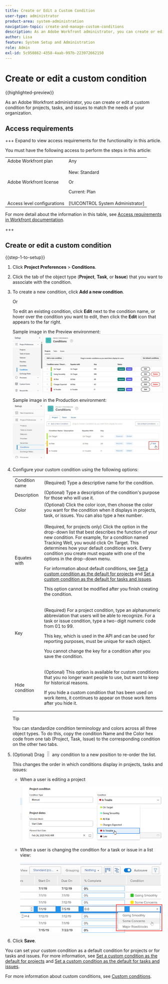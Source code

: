 ```yaml
---
title: Create or Edit a Custom Condition
user-type: administrator
product-area: system-administration
navigation-topic: create-and-manage-custom-conditions
description: As an Adobe Workfront administrator, you can create or edit a custom condition for projects, tasks, and issues to match the needs of your organization.
author: Lisa
feature: System Setup and Administration
role: Admin
exl-id: 5c950862-4358-4aab-997b-223972662150
---
```

# Create or edit a custom condition

{{highlighted-preview}}

As an Adobe Workfront administrator, you can create or edit a custom condition for projects, tasks, and issues to match the needs of your organization.

## Access requirements

+++ Expand to view access requirements for the functionality in this article.

You must have the following access to perform the steps in this article: 

<table style="table-layout:auto"> 
 <col> 
 <col> 
 <tbody> 
  <tr> 
   <td role="rowheader">Adobe Workfront plan</td> 
   <td>Any</td> 
  </tr> 
  <tr> 
  <tr> 
   <td role="rowheader">Adobe Workfront license</td> 
   <td><p>New: Standard</p>
       <p>Or</p>
       <p>Current: Plan</p></td>
  </tr> 
  </tr> 
  <tr> 
   <td role="rowheader">Access level configurations</td> 
   <td>[!UICONTROL System Administrator]</td>
  </tr> 
 </tbody> 
</table>

For more detail about the information in this table, see [Access requirements in Workfront documentation](/help/quicksilver/administration-and-setup/add-users/access-levels-and-object-permissions/access-level-requirements-in-documentation.md).

+++

## Create or edit a custom condition

{{step-1-to-setup}}

1. Click **Project Preferences** > **Conditions**.  

1. Click the tab of the object type (**Project**, **Task**, or **Issue**) that you want to associate with the condition.

1. To create a new condition, click **Add a new condition**.

   Or

   To edit an existing condition, click <span class="preview">**Edit** next to the condition name</span>, or hover over the condition you want to edit, then click the **Edit** icon that appears to the far right.

   <span class="preview">Sample image in the Preview environment:</span>
   ![Edit custom condition](assets/custom-conditions-0825.png)

   Sample image in the Production environment:
   ![Custom condition](assets/custom-condition-edit-nwe.jpg)

1. Configure your custom condition using the following options:

   <table style="table-layout:auto"> 
    <col> 
    <col> 
    <tbody> 
     <tr> 
      <td>Condition name</td> 
      <td>(Required) Type a descriptive name for the condition.</td> 
     </tr> 
     <tr> 
      <td>Description</td> 
      <td>(Optional) Type a description of the condition's purpose for those who will use it.</td> 
     </tr> 
     <tr> 
      <td>Color</td> 
      <td>(Optional) Click the color icon, then choose the color you want for the condition when it displays in projects, task, or issues. You can also type a hex number.</td> 
     </tr> 
     <tr> 
      <td>Equates with </td> 
      <td><p>(Required, for projects only) Click the option in the drop-down list that best describes the function of your new condition. For example, for a condition named Tracking Well, you would click On Target. This determines how your default conditions work. Every condition you create must equate with one of the options in the drop-down menu.</p>
      <p>For information about default conditions, see <a href="../../../administration-and-setup/customize-workfront/create-manage-custom-conditions/set-custom-condition-default-projects.md" class="MCXref xref">Set a custom condition as the default for projects</a> and <a href="../../../administration-and-setup/customize-workfront/create-manage-custom-conditions/set-custom-condition-default-tasks-issues.md" class="MCXref xref">Set a custom condition as the default for tasks and issues</a>.</p>
      <p>This option cannot be modified after you finish creating the condition.</p></td> 
     </tr> 
     <tr> 
      <td>Key</td> 
      <td><p>(Required) For a project condition, type an alphanumeric abbreviation that users will be able to recognize. For a task or issue condition, type a two-digit numeric code from 01 to 99. </p>
      <p>This key, which is used in the API and can be used for reporting purposes, must be unique for each object.</p>
      <p>You cannot change the key for a condition after you save the condition. </p></td> 
     </tr> 
     <tr> 
      <td>Hide condition</td> 
      <td><p>(Optional) This option is available for custom conditions that you no longer want people to use, but want to keep for historical reasons. </p>
      <p>If you hide a custom condition that has been used on work items, it continues to appear on those work items after you hide it. </p></td> 
     </tr> 
    </tbody> 
   </table>

   >[!TIP]
   >
   >You can standardize condition terminology and colors across all three object types. To do this, copy the condition Name and the Color hex code from one tab (Project, Task, Issue) to the corresponding condition on the other two tabs.

1. (Optional) Drag ![Move icon](assets/move-icon---dots.png) any condition to a new position to re-order the list.

   This changes the order in which conditions display in projects, tasks and issues:

   * When a user is editing a project

     ![Change condition when editing project](assets/change-condition-edit-project-0825.png)

   <!-- 
   * When a user is changing the condition for a task or issue on the Updates tab:

     ![Change condition when updating comment](assets/change-condition-update-comment.png)
   -->

   * When a user is changing the condition for a task or issue in a list view:

     ![Change condition in list](assets/change-conditions-list-dropdown-only.png)

1. Click **Save**.

You can set your custom condition as a default condition for projects or for tasks and issues. For more information, see [Set a custom condition as the default for projects](../../../administration-and-setup/customize-workfront/create-manage-custom-conditions/set-custom-condition-default-projects.md) and [Set a custom condition as the default for tasks and issues](../../../administration-and-setup/customize-workfront/create-manage-custom-conditions/set-custom-condition-default-tasks-issues.md).

For more information about custom conditions, see [Custom conditions](../../../administration-and-setup/customize-workfront/create-manage-custom-conditions/custom-conditions.md).
